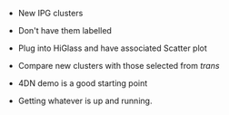 - New IPG clusters
- Don't have them labelled
- Plug into HiGlass and have associated Scatter plot

- Compare new clusters with those selected from _trans_

- 4DN demo is a good starting point
- Getting whatever is up and running.

